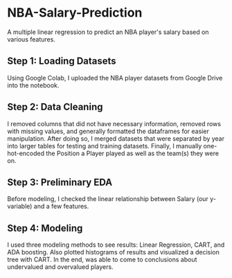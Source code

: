 # NBA-Salary-Prediction
A multiple linear regression to predict an NBA player's salary based on various features.

## Step 1: Loading Datasets
Using Google Colab, I uploaded the NBA player datasets from Google Drive into the notebook.

## Step 2: Data Cleaning
I removed columns that did not have necessary information, removed rows with missing values, and generally formatted the dataframes for easier manipulation. After doing so, I merged datasets that were separated by year into larger tables for testing and training datasets. Finally, I manually one-hot-encoded the Position a Player played as well as the team(s) they were on.

## Step 3: Preliminary EDA
Before modeling, I checked the linear relationship between Salary (our y-variable) and a few features.

## Step 4: Modeling
I used three modeling methods to see results: Linear Regression, CART, and ADA boosting. Also plotted histograms of results and visualized a decision tree with CART. In the end, was able to come to conclusions about undervalued and overvalued players.
